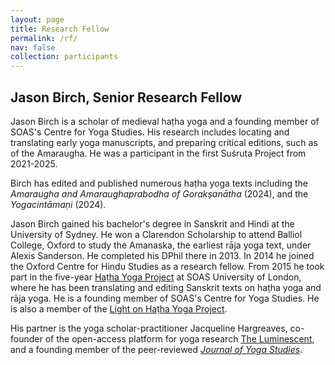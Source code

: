 ```yaml
---
layout: page
title: Research Fellow
permalink: /rf/
nav: false
collection: participants
---
```


## Jason Birch, Senior Research Fellow

Jason Birch is a scholar of medieval haṭha yoga and a founding member of SOAS's Centre for Yoga Studies. His research includes locating and translating early yoga manuscripts, and preparing critical editions, such as of the Amaraugha. He was a participant in the first Suśruta Project from 2021-2025.

Birch has edited and published numerous haṭha yoga texts including the *Amaraugha and Amaraughaprabodha of Gorakṣanātha* (2024), and the _Yogacintāmaṇi_ (2024).

Jason Birch gained his bachelor's degree in Sanskrit and Hindi at the University of Sydney. He won a Clarendon Scholarship to attend Balliol College, Oxford to study the Amanaska, the earliest rāja yoga text, under Alexis Sanderson. He completed his DPhil there in 2013. In 2014 he joined the Oxford Centre for Hindu Studies as a research fellow. From 2015 he took part in the five-year [Haṭha Yoga Project](http://hyp.soas.ac.uk/) at SOAS University of London, where he has been translating and editing Sanskrit texts on haṭha yoga and rāja yoga. He is a founding member of SOAS's Centre for Yoga Studies. He is also a member of the [Light on Haṭha Yoga Project](https://www.theluminescent.org/2020/12/lightonhathayoga-projectlaunch.html).

His partner is the yoga scholar-practitioner Jacqueline Hargreaves, co-founder of the open-access platform for yoga research [The Luminescent](https://www.theluminescent.org/), and a founding member of the peer-reviewed [_Journal of Yoga Studies_](https://journalofyogastudies.org/index.php/JoYS).
